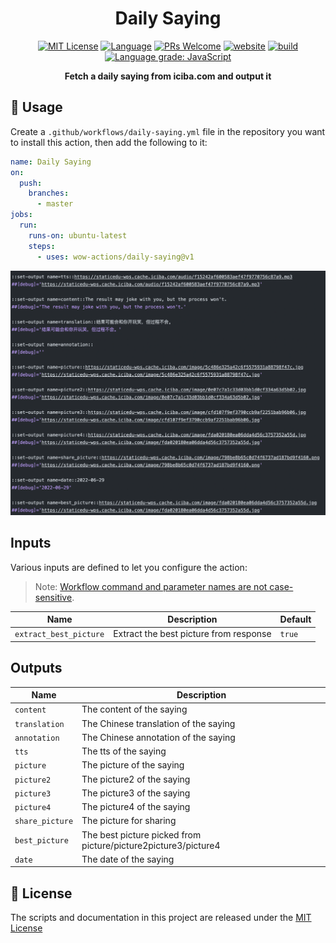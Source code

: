 <h1 align="center">Daily Saying</h1>

<p align="center">
  <a href="/wow-actions/daily-saying/blob/master/LICENSE"><img alt="MIT License" src="https://img.shields.io/github/license/wow-actions/daily-saying?style=flat-square"></a>
  <a href="https://www.typescriptlang.org" rel="nofollow"><img alt="Language" src="https://img.shields.io/badge/language-TypeScript-blue.svg?style=flat-square"></a>
  <a href="https://github.com/wow-actions/daily-saying/pulls"><img alt="PRs Welcome" src="https://img.shields.io/badge/PRs-Welcome-brightgreen.svg?style=flat-square" ></a>
  <a href="https://github.com/marketplace/actions/daily-saying" rel="nofollow"><img alt="website" src="https://img.shields.io/static/v1?label=&labelColor=505050&message=marketplace&color=0076D6&style=flat-square&logo=google-chrome&logoColor=0076D6" ></a>
  <a href="https://github.com/wow-actions/daily-saying/actions/workflows/release.yml"><img alt="build" src="https://img.shields.io/github/workflow/status/wow-actions/daily-saying/Release/master?logo=github&style=flat-square" ></a>
  <a href="https://lgtm.com/projects/g/wow-actions/daily-saying/context:javascript" rel="nofollow"><img alt="Language grade: JavaScript" src="https://img.shields.io/lgtm/grade/javascript/g/wow-actions/daily-saying.svg?logo=lgtm&style=flat-square" ></a>
</p>

<p align="center">
  <strong>Fetch a daily saying from iciba.com and output it</strong>
</p>

## 🚀 Usage

Create a `.github/workflows/daily-saying.yml` file in the repository you want to install this action, then add the following to it:

```yml
name: Daily Saying
on:
  push:
    branches:
      - master
jobs:
  run:
    runs-on: ubuntu-latest
    steps:
      - uses: wow-actions/daily-saying@v1
```

![screenshot](./screenshot.jpg)

## Inputs

Various inputs are defined to let you configure the action:

> Note: [Workflow command and parameter names are not case-sensitive](https://docs.github.com/en/free-pro-team@latest/actions/reference/workflow-commands-for-github-actions#about-workflow-commands).

| Name                   | Description                            | Default |
| ---------------------- | -------------------------------------- | ------- |
| `extract_best_picture` | Extract the best picture from response | `true`  |

## Outputs

| Name | Description |
| --- | --- |
| `content` | The content of the saying |
| `translation` | The Chinese translation of the saying |
| `annotation` | The Chinese annotation of the saying |
| `tts` | The tts of the saying |
| `picture` | The picture of the saying |
| `picture2` | The picture2 of the saying |
| `picture3` | The picture3 of the saying |
| `picture4` | The picture4 of the saying |
| `share_picture` | The picture for sharing |
| `best_picture` | The best picture picked from picture/picture2picture3/picture4 |
| `date` | The date of the saying |

## 🔖 License

The scripts and documentation in this project are released under the [MIT License](LICENSE)
